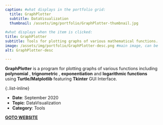 ```yaml
---
caption: #what displays in the portfolio grid:
  title: GraphPlotter
  subtitle: DataVisualization
  thumbnail: /assets/img/portfolio/GraphPlotter-thumbnail.jpg
  
#what displays when the item is clicked:
title: GraphPlotter
subtitle: Tools for plotting graphs of various mathematical functions.
image: /assets/img/portfolio/GraphPlotter-desc.png #main image, can be a link or a file in assets/img/portfolio
alt: GraphPlotter-desc

---
```

**GraphPlotter** is a program for plotting graphs of various functions including **polynomial** , **trignometric** , **exponentiation** and **logarithmic functions** using **Turtle/Matplotlib** featuring **Tkinter** GUI Interface.

{:.list-inline}
- **Date**: September 2020
- **Topic**: DataVisualization
- **Category**: Tools

[**GOTO WEBSITE**](https://yasirahmadx.github.io/GraphPlotter/)
